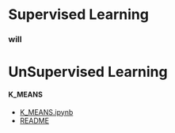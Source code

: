 # Supervised Learning
  ### will
# UnSupervised Learning
  #### K_MEANS
  - [K_MEANS.ipynb](https://github.com/MohammadMahdiOmid/Virtual-Irrigation/blob/master/Machine_learning/unsupervised%20learning/Kmeans/k_means.ipynb)
  - [README](https://github.com/MohammadMahdiOmid/Virtual-Irrigation/blob/master/Machine_learning/unsupervised%20learning/Kmeans/kmeans.md)
